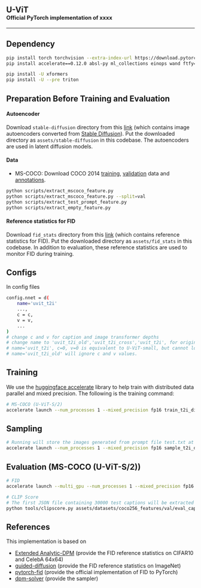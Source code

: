 ## U-ViT<br> <sub><small>Official PyTorch implementation of xxxx</small></sub>
--------------------

## Dependency

```sh
pip install torch torchvision --extra-index-url https://download.pytorch.org/whl/cu116  # install torch-1.13.1
pip install accelerate==0.12.0 absl-py ml_collections einops wand ftfy==6.1.1 transformers==4.23.1

pip install -U xformers
pip install -U --pre triton
```

## Preparation Before Training and Evaluation

#### Autoencoder
Download `stable-diffusion` directory from this [link](https://drive.google.com/drive/folders/1yo-XhqbPue3rp5P57j6QbA5QZx6KybvP?usp=sharing) (which contains image autoencoders converted from [Stable Diffusion](https://github.com/CompVis/stable-diffusion)). 
Put the downloaded directory as `assets/stable-diffusion` in this codebase.
The autoencoders are used in latent diffusion models.

#### Data
* MS-COCO: Download COCO 2014 [training](http://images.cocodataset.org/zips/train2014.zip), [validation](http://images.cocodataset.org/zips/val2014.zip) data and [annotations](http://images.cocodataset.org/annotations/annotations_trainval2014.zip). 
```sh
python scripts/extract_mscoco_feature.py
python scripts/extract_mscoco_feature.py --split=val
python scripts/extract_test_prompt_feature.py
python scripts/extract_empty_feature.py
```
#### Reference statistics for FID
Download `fid_stats` directory from this [link](https://drive.google.com/drive/folders/1yo-XhqbPue3rp5P57j6QbA5QZx6KybvP?usp=sharing) (which contains reference statistics for FID).
Put the downloaded directory as `assets/fid_stats` in this codebase.
In addition to evaluation, these reference statistics are used to monitor FID during training.
## Configs
In config files
```sh
config.nnet = d(
    name='uvit_t2i'
    ...,
    c = c,
    v = v,
    ...
)
# change c and v for caption and image transformer depths
# change name to 'uvit_t2i_old','uvit_t2i_cross','uvit_t2i', for original U-ViT-small, cross-attention, and self-attention Models
# name='uvit_t2i', c=0, v=0 is equivalent to U-ViT-small, but cannot load the pretrained weights provided by U-ViT paper.
# name='uvit_t2i_old' will ignore c and v values.
```
## Training
We use the [huggingface accelerate](https://github.com/huggingface/accelerate) library to help train with distributed data parallel and mixed precision. The following is the training command:

```sh
# MS-COCO (U-ViT-S/2)
accelerate launch --num_processes 1 --mixed_precision fp16 train_t2i_discrete.py --config=configs/mscoco_uvit_small.py
```

## Sampling
```sh
# Running will store the images generated from prompt file test.txt at --nnet_path
accelerate launch --num_processes 1 --mixed_precision fp16 sample_t2i_discrete.py --config=configs/mscoco_uvit_small.py --nnet_path=nnet.pth --input_path=test.txt
```

## Evaluation (MS-COCO (U-ViT-S/2))

```sh
# FID
accelerate launch --multi_gpu --num_processes 1 --mixed_precision fp16 eval_t2i_discrete.py --config=configs/mscoco_uvit_small.py --nnet_path=nnet.pth

# CLIP Score
# The first JSON file containing 30000 test captions will be extracted by running 'python scripts/extract_mscoco_feature.py --split=val'
python tools/clipscore.py assets/datasets/coco256_features/val/eval_captions/captions.json workdir/*/*/ckpts/*.ckpt/eval_samples/
```

## References


This implementation is based on
* [Extended Analytic-DPM](https://github.com/baofff/Extended-Analytic-DPM) (provide the FID reference statistics on CIFAR10 and CelebA 64x64)
* [guided-diffusion](https://github.com/openai/guided-diffusion) (provide the FID reference statistics on ImageNet)
* [pytorch-fid](https://github.com/mseitzer/pytorch-fid) (provide the official implementation of FID to PyTorch)
* [dpm-solver](https://github.com/LuChengTHU/dpm-solver) (provide the sampler)
